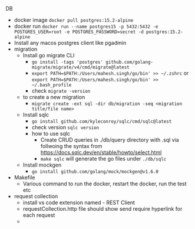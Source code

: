 DB
- docker image `docker pull postgres:15.2-alpine`
- docker run `docker run --name postgres15 -p 5432:5432 -e POSTGRES_USER=root -e POSTGRES_PASSWORD=secret -d postgres:15.2-alpine`
- Install any macos postgres client like pgadmin
- migration
  - Install go migrate CLI
    - `go install -tags 'postgres' github.com/golang-migrate/migrate/v4/cmd/migrate@latest`
    - `export PATH=$PATH:/Users/mahesh.singh/go/bin' >> ~/.zshrc` or `export PATH=$PATH:/Users/mahesh.singh/go/bin' >> ~/.bash_profile`
    - check `migrate -version`
  - to create a new migration
    - `migrate create -ext sql -dir db/migration -seq <migration title/file name>`
  - Install sqlc
    - `go install github.com/kyleconroy/sqlc/cmd/sqlc@latest`
    - check version `sqlc version`
    - how to use sqlc
      - Create CRUD queries in ./db/query directory with .sql via follwoing the syntax from https://docs.sqlc.dev/en/stable/howto/select.html
      - `make sqlc` will generate the go files under `./db/sqlc`
  - Install mockgen
    - `go install github.com/golang/mock/mockgen@v1.6.0`
- Makefile
  - Various command to run the docker, restart the docker, run the test etc
- request collection
  - install vs code extension named - REST Client 
  - requestCollection.http file should show send require hyperlink for each request
  - 